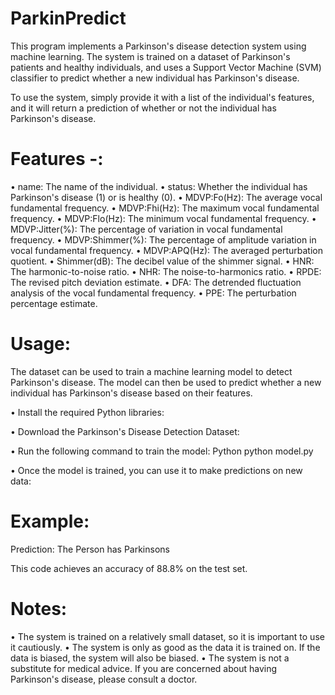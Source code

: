 # ParkinPredict

This program implements a Parkinson's disease detection system using machine learning. The system is trained on a dataset of Parkinson's patients and healthy individuals, and uses a Support Vector Machine (SVM) classifier to predict whether a new individual has Parkinson's disease.

To use the system, simply provide it with a list of the individual's features, and it will return a prediction of whether or not the individual has Parkinson's disease.

# Features -:

• name: The name of the individual.
• status: Whether the individual has Parkinson's disease (1) or is healthy (0).
• MDVP:Fo(Hz): The average vocal fundamental frequency.
• MDVP:Fhi(Hz): The maximum vocal fundamental frequency.
• MDVP:Flo(Hz): The minimum vocal fundamental frequency.
• MDVP:Jitter(%): The percentage of variation in vocal fundamental frequency.
• MDVP:Shimmer(%): The percentage of amplitude variation in vocal fundamental frequency.
• MDVP:APQ(Hz): The averaged perturbation quotient.
• Shimmer(dB): The decibel value of the shimmer signal.
• HNR: The harmonic-to-noise ratio.
• NHR: The noise-to-harmonics ratio.
• RPDE: The revised pitch deviation estimate.
• DFA: The detrended fluctuation analysis of the vocal fundamental frequency.
• PPE: The perturbation percentage estimate.

# Usage:

The dataset can be used to train a machine learning model to detect Parkinson's disease. The model can then be used to predict whether a new individual has Parkinson's disease based on their features.

• Install the required Python libraries:

• Download the Parkinson's Disease Detection Dataset:

• Run the following command to train the model:
Python
python model.py

• Once the model is trained, you can use it to make predictions on new data:

# Example:

Prediction: The Person has Parkinsons

This code achieves an accuracy of 88.8% on the test set.

# Notes:

• The system is trained on a relatively small dataset, so it is important to use it cautiously.
• The system is only as good as the data it is trained on. If the data is biased, the system will also be biased.
• The system is not a substitute for medical advice. If you are concerned about having Parkinson's disease, please consult a doctor.
